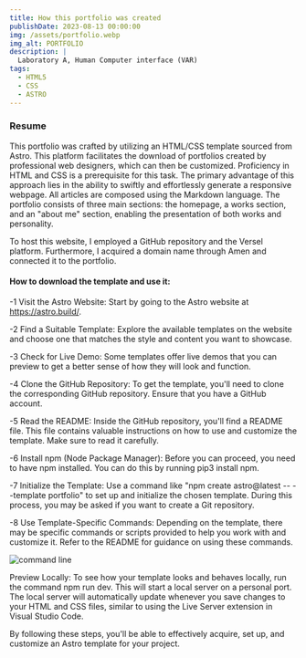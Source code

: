 ```yaml
---
title: How this portfolio was created
publishDate: 2023-08-13 00:00:00
img: /assets/portfolio.webp
img_alt: PORTFOLIO
description: |
  Laboratory A, Human Computer interface (VAR)
tags:
  - HTML5
  - CSS
  - ASTRO
---
```


### Resume

This portfolio was crafted by utilizing an HTML/CSS template sourced from Astro. This platform facilitates the download of portfolios created by professional web designers, which can then be customized. Proficiency in HTML and CSS is a prerequisite for this task. The primary advantage of this approach lies in the ability to swiftly and effortlessly generate a responsive webpage. All articles are composed using the Markdown language. The portfolio consists of three main sections: the homepage, a works section, and an "about me" section, enabling the presentation of both works and personality.

To host this website, I employed a GitHub repository and the Versel platform. Furthermore, I acquired a domain name through Amen and connected it to the portfolio.


#### How to download the template and use it:


-1 Visit the Astro Website: Start by going to the Astro website at https://astro.build/.

-2 Find a Suitable Template: Explore the available templates on the website and choose one that matches the style and content you want to showcase.

-3 Check for Live Demo: Some templates offer live demos that you can preview to get a better sense of how they will look and function.

-4 Clone the GitHub Repository: To get the template, you'll need to clone the corresponding GitHub repository. Ensure that you have a GitHub account.

-5 Read the README: Inside the GitHub repository, you'll find a README file. This file contains valuable instructions on how to use and customize the template. Make sure to read it carefully.

-6 Install npm (Node Package Manager): Before you can proceed, you need to have npm installed. You can do this by running pip3 install npm.

-7 Initialize the Template: Use a command like "npm create astro@latest -- --template portfolio" to set up and initialize the chosen template. During this process, you may be asked if you want to create a Git repository.

-8 Use Template-Specific Commands: Depending on the template, there may be specific commands or scripts provided to help you work with and customize it. Refer to the README for guidance on using these commands.

![command line](/assets/command.png)

Preview Locally: To see how your template looks and behaves locally, run the command npm run dev. This will start a local server on a personal port. The local server will automatically update whenever you save changes to your HTML and CSS files, similar to using the Live Server extension in Visual Studio Code.

By following these steps, you'll be able to effectively acquire, set up, and customize an Astro template for your project.

